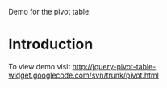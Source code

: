 Demo for the pivot table.

# Introduction #

To view demo visit http://jquery-pivot-table-widget.googlecode.com/svn/trunk/pivot.html
